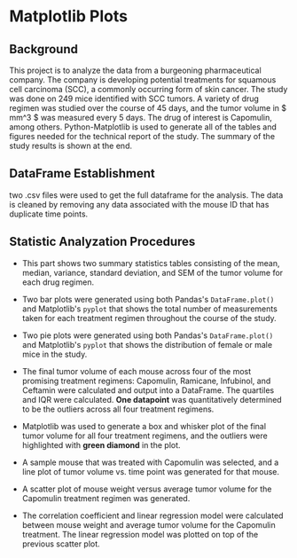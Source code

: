# Matplotlib Plots

## Background

This project is to analyze the data from a burgeoning pharmaceutical company. The company is developing potential treatments for squamous cell carcinoma (SCC), a commonly occurring form of skin cancer. The study was done on 249 mice identified with SCC tumors. A variety of drug regimen was studied over the course of 45 days, and the tumor volume in $ mm^3 $ was measured every 5 days. The drug of interest is Capomulin, among others. Python-Matplotlib is used to generate all of the tables and figures needed for the technical report of the study. The summary of the study results is shown at the end.

## DataFrame Establishment
two .csv files were used to get the full dataframe for the analysis. The data is cleaned by removing any data associated with the mouse ID that has duplicate time points.

## Statistic Analyzation Procedures

* This part shows two summary statistics tables consisting of the mean, median, variance, standard deviation, and SEM of the tumor volume for each drug regimen.

* Two bar plots were generated using both Pandas's `DataFrame.plot()` and Matplotlib's `pyplot` that shows the total number of measurements taken for each treatment regimen throughout the course of the study.

* Two pie plots were generated using both Pandas's `DataFrame.plot()` and Matplotlib's `pyplot` that shows the distribution of female or male mice in the study.

* The final tumor volume of each mouse across four of the most promising treatment regimens: Capomulin, Ramicane, Infubinol, and Ceftamin were calculated and output into a DataFrame. The quartiles and IQR were calculated. **One datapoint** was quantitatively determined to be the outliers across all four treatment regimens.

* Matplotlib was used to generate a box and whisker plot of the final tumor volume for all four treatment regimens, and the outliers were highlighted with **green diamond** in the plot.

* A sample mouse that was treated with Capomulin was selected, and a line plot of tumor volume vs. time point was generated for that mouse.

* A scatter plot of mouse weight versus average tumor volume for the Capomulin treatment regimen was generated.

* The correlation coefficient and linear regression model were calculated between mouse weight and average tumor volume for the Capomulin treatment. The linear regression model was plotted on top of the previous scatter plot.
